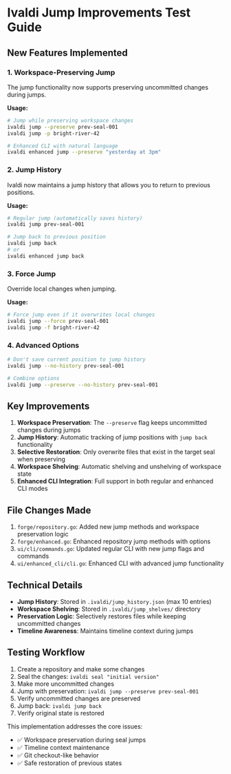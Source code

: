 # Ivaldi Jump Improvements Test Guide

## New Features Implemented

### 1. Workspace-Preserving Jump
The jump functionality now supports preserving uncommitted changes during jumps.

**Usage:**
```bash
# Jump while preserving workspace changes
ivaldi jump --preserve prev-seal-001
ivaldi jump -p bright-river-42

# Enhanced CLI with natural language
ivaldi enhanced jump --preserve "yesterday at 3pm"
```

### 2. Jump History
Ivaldi now maintains a jump history that allows you to return to previous positions.

**Usage:**
```bash
# Regular jump (automatically saves history)
ivaldi jump prev-seal-001

# Jump back to previous position
ivaldi jump back
# or
ivaldi enhanced jump back
```

### 3. Force Jump
Override local changes when jumping.

**Usage:**
```bash
# Force jump even if it overwrites local changes
ivaldi jump --force prev-seal-001
ivaldi jump -f bright-river-42
```

### 4. Advanced Options
```bash
# Don't save current position to jump history
ivaldi jump --no-history prev-seal-001

# Combine options
ivaldi jump --preserve --no-history prev-seal-001
```

## Key Improvements

1. **Workspace Preservation**: The `--preserve` flag keeps uncommitted changes during jumps
2. **Jump History**: Automatic tracking of jump positions with `jump back` functionality
3. **Selective Restoration**: Only overwrite files that exist in the target seal when preserving
4. **Workspace Shelving**: Automatic shelving and unshelving of workspace state
5. **Enhanced CLI Integration**: Full support in both regular and enhanced CLI modes

## File Changes Made

1. `forge/repository.go`: Added new jump methods and workspace preservation logic
2. `forge/enhanced.go`: Enhanced repository jump methods with options
3. `ui/cli/commands.go`: Updated regular CLI with new jump flags and commands
4. `ui/enhanced_cli/cli.go`: Enhanced CLI with advanced jump functionality

## Technical Details

- **Jump History**: Stored in `.ivaldi/jump_history.json` (max 10 entries)
- **Workspace Shelving**: Stored in `.ivaldi/jump_shelves/` directory
- **Preservation Logic**: Selectively restores files while keeping uncommitted changes
- **Timeline Awareness**: Maintains timeline context during jumps

## Testing Workflow

1. Create a repository and make some changes
2. Seal the changes: `ivaldi seal "initial version"`
3. Make more uncommitted changes
4. Jump with preservation: `ivaldi jump --preserve prev-seal-001`
5. Verify uncommitted changes are preserved
6. Jump back: `ivaldi jump back`
7. Verify original state is restored

This implementation addresses the core issues:
- ✅ Workspace preservation during seal jumps
- ✅ Timeline context maintenance
- ✅ Git checkout-like behavior
- ✅ Safe restoration of previous states